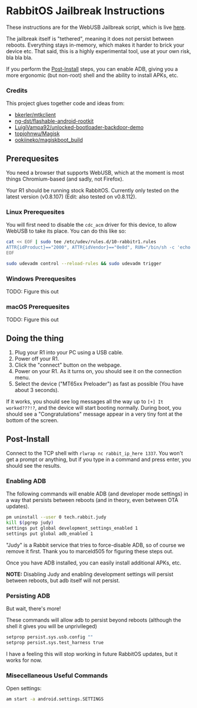 # RabbitOS Jailbreak Instructions

These instructions are for the WebUSB Jailbreak script, which is live [here](https://retr0.id/stuff/r1_jailbreak/).

The jailbreak itself is "tethered", meaning it does not persist between reboots. Everything stays in-memory, which makes it harder to brick your device etc. That said, this is a highly experimental tool, use at your own risk, bla bla bla.

If you perform the [Post-Install](#Post-Install) steps, you can enable ADB, giving you a more ergonomic (but non-root) shell and the ability to install APKs, etc.

### Credits

This project glues together code and ideas from:

- [bkerler/mtkclient](https://github.com/bkerler/mtkclient)
- [ng-dst/flashable-android-rootkit](https://github.com/ng-dst/flashable-android-rootkit)
- [LuigiVampa92/unlocked-bootloader-backdoor-demo](https://github.com/LuigiVampa92/unlocked-bootloader-backdoor-demo)
- [topjohnwu/Magisk](https://github.com/topjohnwu/Magisk)
- [ookiineko/magiskboot_build](https://github.com/ookiineko/magiskboot_build)

## Prerequesites

You need a browser that supports WebUSB, which at the moment is most things Chromium-based (and sadly, not Firefox).

Your R1 should be running stock RabbitOS. Currently only tested on the latest version (v0.8.107) (Edit: also tested on v0.8.112).

### Linux Prerequesites

You will first need to disable the `cdc_acm` driver for this device, to allow WebUSB to take its place. You can do this like so:

```sh
cat << EOF | sudo tee /etc/udev/rules.d/10-rabbitr1.rules
ATTR{idProduct}=="2000", ATTR{idVendor}=="0e8d", RUN="/bin/sh -c 'echo %k:1.0 > /sys/bus/usb/drivers/cdc_acm/unbind'"
EOF

sudo udevadm control --reload-rules && sudo udevadm trigger
```

### Windows Prerequesites

TODO: Figure this out

### macOS Prerequesites

TODO: Figure this out

## Doing the thing

1. Plug your R1 into your PC using a USB cable.
2. Power off your R1.
3. Click the "connect" button on the webpage.
4. Power on your R1. As it turns on, you should see it on the connection menu.
5. Select the device ("MT65xx Preloader") as fast as possible (You have about 3 seconds).

If it works, you should see log messages all the way up to `[+] It worked???!?`, and the device will
start booting normally.
During boot, you should see a "Congratulations" message appear in a very tiny font
at the bottom of the screen.

## Post-Install

Connect to the TCP shell with `rlwrap nc rabbit_ip_here 1337`. You won't get a prompt or anything, but if you type in a command and press enter, you should see the results.

### Enabling ADB

The following commands will enable ADB (and developer mode settings) in a way that persists between reboots (and in theory, even between OTA updates).

```sh
pm uninstall --user 0 tech.rabbit.judy
kill $(pgrep judy)
settings put global development_settings_enabled 1
settings put global adb_enabled 1
```

"Judy" is a Rabbit service that tries to force-disable ADB, so of course we remove it first. Thank you to marceld505 for figuring these steps out.

Once you have ADB installed, you can easily install additional APKs, etc.

**NOTE:** Disabling Judy and enabling development settings will persist between reboots, but adb itself will not persist.

### Persisting ADB

But wait, there's more!

These commands will allow adb to persist beyond reboots (although the shell it gives you will be unprivileged)

```sh
setprop persist.sys.usb.config ""
setprop persist.sys.test_harness true
```

I have a feeling this will stop working in future RabbitOS updates, but it works for now.

### Misecellaneous Useful Commands

Open settings:

```sh
am start -a android.settings.SETTINGS
```
